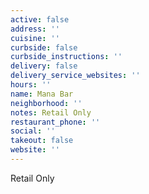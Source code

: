 ```yaml
---
active: false
address: ''
cuisine: ''
curbside: false
curbside_instructions: ''
delivery: false
delivery_service_websites: ''
hours: ''
name: Mana Bar
neighborhood: ''
notes: Retail Only
restaurant_phone: ''
social: ''
takeout: false
website: ''
---
```


Retail Only